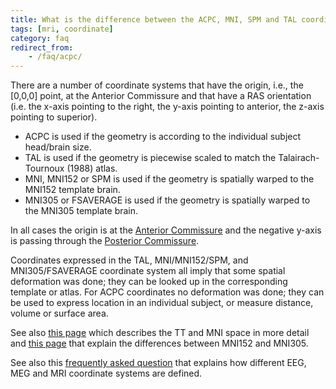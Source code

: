```yaml
---
title: What is the difference between the ACPC, MNI, SPM and TAL coordinate systems?
tags: [mri, coordinate]
category: faq
redirect_from:
    - /faq/acpc/
---
```


There are a number of coordinate systems that have the origin, i.e., the [0,0,0] point, at the Anterior Commissure and that have a RAS orientation (i.e. the x-axis pointing to the right, the y-axis pointing to anterior, the z-axis pointing to superior).

- ACPC is used if the geometry is according to the individual subject head/brain size.
- TAL is used if the geometry is piecewise scaled to match the Talairach-Tournoux (1988) atlas.
- MNI, MNI152 or SPM is used if the geometry is spatially warped to the MNI152 template brain.
- MNI305 or FSAVERAGE is used if the geometry is spatially warped to the MNI305 template brain.

In all cases the origin is at the [Anterior Commissure](https://en.wikipedia.org/wiki/Anterior_commissure) and the negative y-axis is passing through the [Posterior Commissure](https://en.wikipedia.org/wiki/Posterior_commissure).

Coordinates expressed in the TAL, MNI/MNI152/SPM, and MNI305/FSAVERAGE coordinate system all imply that some spatial deformation was done; they can be looked up in the corresponding template or atlas. For ACPC coordinates no deformation was done; they can be used to express location in an individual subject, or measure distance, volume or surface area.

See also [this page](http://imaging.mrc-cbu.cam.ac.uk/imaging/MniTalairach) which describes the TT and MNI space in more detail and [this page](https://www.lead-dbs.org/about-the-mni-spaces/) that explain the differences between MNI152 and MNI305.

See also this [frequently asked question](/faq/source/coordsys) that explains how different EEG, MEG and MRI coordinate systems are defined.
